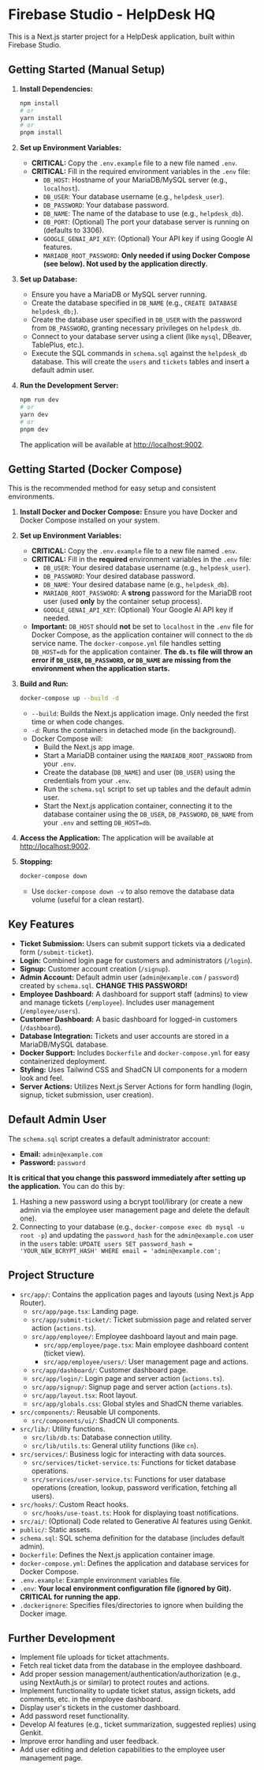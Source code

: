 # Firebase Studio - HelpDesk HQ

This is a Next.js starter project for a HelpDesk application, built within Firebase Studio.

## Getting Started (Manual Setup)

1.  **Install Dependencies:**
    ```bash
    npm install
    # or
    yarn install
    # or
    pnpm install
    ```

2.  **Set up Environment Variables:**
    *   **CRITICAL:** Copy the `.env.example` file to a new file named `.env`.
    *   **CRITICAL:** Fill in the required environment variables in the `.env` file:
        *   `DB_HOST`: Hostname of your MariaDB/MySQL server (e.g., `localhost`).
        *   `DB_USER`: Your database username (e.g., `helpdesk_user`).
        *   `DB_PASSWORD`: Your database password.
        *   `DB_NAME`: The name of the database to use (e.g., `helpdesk_db`).
        *   `DB_PORT`: (Optional) The port your database server is running on (defaults to 3306).
        *   `GOOGLE_GENAI_API_KEY`: (Optional) Your API key if using Google AI features.
        *   `MARIADB_ROOT_PASSWORD`: **Only needed if using Docker Compose (see below). Not used by the application directly.**

3.  **Set up Database:**
    *   Ensure you have a MariaDB or MySQL server running.
    *   Create the database specified in `DB_NAME` (e.g., `CREATE DATABASE helpdesk_db;`).
    *   Create the database user specified in `DB_USER` with the password from `DB_PASSWORD`, granting necessary privileges on `helpdesk_db`.
    *   Connect to your database server using a client (like `mysql`, DBeaver, TablePlus, etc.).
    *   Execute the SQL commands in `schema.sql` against the `helpdesk_db` database. This will create the `users` and `tickets` tables and insert a default admin user.

4.  **Run the Development Server:**
    ```bash
    npm run dev
    # or
    yarn dev
    # or
    pnpm dev
    ```
    The application will be available at [http://localhost:9002](http://localhost:9002).

## Getting Started (Docker Compose)

This is the recommended method for easy setup and consistent environments.

1.  **Install Docker and Docker Compose:** Ensure you have Docker and Docker Compose installed on your system.

2.  **Set up Environment Variables:**
    *   **CRITICAL:** Copy the `.env.example` file to a new file named `.env`.
    *   **CRITICAL:** Fill in the **required** environment variables in the `.env` file:
        *   `DB_USER`: Your desired database username (e.g., `helpdesk_user`).
        *   `DB_PASSWORD`: Your desired database password.
        *   `DB_NAME`: Your desired database name (e.g., `helpdesk_db`).
        *   `MARIADB_ROOT_PASSWORD`: A **strong** password for the MariaDB root user (used **only** by the container setup process).
        *   `GOOGLE_GENAI_API_KEY`: (Optional) Your Google AI API key if needed.
    *   **Important:** `DB_HOST` should **not** be set to `localhost` in the `.env` file for Docker Compose, as the application container will connect to the `db` service name. The `docker-compose.yml` file handles setting `DB_HOST=db` for the application container. **The `db.ts` file will throw an error if `DB_USER`, `DB_PASSWORD`, or `DB_NAME` are missing from the environment when the application starts.**

3.  **Build and Run:**
    ```bash
    docker-compose up --build -d
    ```
    *   `--build`: Builds the Next.js application image. Only needed the first time or when code changes.
    *   `-d`: Runs the containers in detached mode (in the background).
    *   Docker Compose will:
        *   Build the Next.js app image.
        *   Start a MariaDB container using the `MARIADB_ROOT_PASSWORD` from your `.env`.
        *   Create the database (`DB_NAME`) and user (`DB_USER`) using the credentials from your `.env`.
        *   Run the `schema.sql` script to set up tables and the default admin user.
        *   Start the Next.js application container, connecting it to the database container using the `DB_USER`, `DB_PASSWORD`, `DB_NAME` from your `.env` and setting `DB_HOST=db`.

4.  **Access the Application:** The application will be available at [http://localhost:9002](http://localhost:9002).

5.  **Stopping:**
    ```bash
    docker-compose down
    ```
    *   Use `docker-compose down -v` to also remove the database data volume (useful for a clean restart).

## Key Features

*   **Ticket Submission:** Users can submit support tickets via a dedicated form (`/submit-ticket`).
*   **Login:** Combined login page for customers and administrators (`/login`).
*   **Signup:** Customer account creation (`/signup`).
*   **Admin Account:** Default admin user (`admin@example.com` / `password`) created by `schema.sql`. **CHANGE THIS PASSWORD!**
*   **Employee Dashboard:** A dashboard for support staff (admins) to view and manage tickets (`/employee`). Includes user management (`/employee/users`).
*   **Customer Dashboard:** A basic dashboard for logged-in customers (`/dashboard`).
*   **Database Integration:** Tickets and user accounts are stored in a MariaDB/MySQL database.
*   **Docker Support:** Includes `Dockerfile` and `docker-compose.yml` for easy containerized deployment.
*   **Styling:** Uses Tailwind CSS and ShadCN UI components for a modern look and feel.
*   **Server Actions:** Utilizes Next.js Server Actions for form handling (login, signup, ticket submission, user creation).

## Default Admin User

The `schema.sql` script creates a default administrator account:

*   **Email:** `admin@example.com`
*   **Password:** `password`

**It is critical that you change this password immediately after setting up the application.** You can do this by:
1.  Hashing a new password using a bcrypt tool/library (or create a new admin via the employee user management page and delete the default one).
2.  Connecting to your database (e.g., `docker-compose exec db mysql -u root -p`) and updating the `password_hash` for the `admin@example.com` user in the `users` table: `UPDATE users SET password_hash = 'YOUR_NEW_BCRYPT_HASH' WHERE email = 'admin@example.com';`

## Project Structure

*   `src/app/`: Contains the application pages and layouts (using Next.js App Router).
    *   `src/app/page.tsx`: Landing page.
    *   `src/app/submit-ticket/`: Ticket submission page and related server action (`actions.ts`).
    *   `src/app/employee/`: Employee dashboard layout and main page.
        *   `src/app/employee/page.tsx`: Main employee dashboard content (ticket view).
        *   `src/app/employee/users/`: User management page and actions.
    *   `src/app/dashboard/`: Customer dashboard page.
    *   `src/app/login/`: Login page and server action (`actions.ts`).
    *   `src/app/signup/`: Signup page and server action (`actions.ts`).
    *   `src/app/layout.tsx`: Root layout.
    *   `src/app/globals.css`: Global styles and ShadCN theme variables.
*   `src/components/`: Reusable UI components.
    *   `src/components/ui/`: ShadCN UI components.
*   `src/lib/`: Utility functions.
    *   `src/lib/db.ts`: Database connection utility.
    *   `src/lib/utils.ts`: General utility functions (like `cn`).
*   `src/services/`: Business logic for interacting with data sources.
    *   `src/services/ticket-service.ts`: Functions for ticket database operations.
    *   `src/services/user-service.ts`: Functions for user database operations (creation, lookup, password verification, fetching all users).
*   `src/hooks/`: Custom React hooks.
    *   `src/hooks/use-toast.ts`: Hook for displaying toast notifications.
*   `src/ai/`: (Optional) Code related to Generative AI features using Genkit.
*   `public/`: Static assets.
*   `schema.sql`: SQL schema definition for the database (includes default admin).
*   `Dockerfile`: Defines the Next.js application container image.
*   `docker-compose.yml`: Defines the application and database services for Docker Compose.
*   `.env.example`: Example environment variables file.
*   `.env`: **Your local environment configuration file (ignored by Git). CRITICAL for running the app.**
*   `.dockerignore`: Specifies files/directories to ignore when building the Docker image.

## Further Development

*   Implement file uploads for ticket attachments.
*   Fetch real ticket data from the database in the employee dashboard.
*   Add proper session management/authentication/authorization (e.g., using NextAuth.js or similar) to protect routes and actions.
*   Implement functionality to update ticket status, assign tickets, add comments, etc. in the employee dashboard.
*   Display user's tickets in the customer dashboard.
*   Add password reset functionality.
*   Develop AI features (e.g., ticket summarization, suggested replies) using Genkit.
*   Improve error handling and user feedback.
*   Add user editing and deletion capabilities to the employee user management page.
```